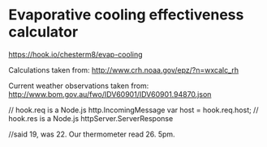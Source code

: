 # Evaporative cooling effectiveness calculator

https://hook.io/chesterm8/evap-cooling

Calculations taken from: http://www.crh.noaa.gov/epz/?n=wxcalc_rh

Current weather observations taken from: http://www.bom.gov.au/fwo/IDV60901/IDV60901.94870.json



 // hook.req is a Node.js http.IncomingMessage
  var host = hook.req.host;
  // hook.res is a Node.js httpServer.ServerResponse
  
  
  
  
  
  //said 19, was 22. Our thermometer read 26. 5pm.